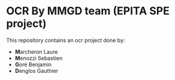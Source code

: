 # OCR By MMGD team **(EPITA SPE project)**

This repository contains an ocr project done by:
- **M**archeron Laure
- **M**enozzi Sebastien
- **G**oré Benjamin
- **D**englos Gauthier
